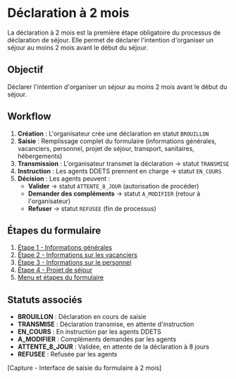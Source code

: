 # Déclaration à 2 mois

La déclaration à 2 mois est la première étape obligatoire du processus de déclaration de séjour. Elle permet de déclarer l'intention d'organiser un séjour au moins 2 mois avant le début du séjour.

## Objectif

Déclarer l'intention d'organiser un séjour au moins 2 mois avant le début du séjour.

## Workflow

1. **Création** : L'organisateur crée une déclaration en statut `BROUILLON`
2. **Saisie** : Remplissage complet du formulaire (informations générales, vacanciers, personnel, projet de séjour, transport, sanitaires, hébergements)
3. **Transmission** : L'organisateur transmet la déclaration → statut `TRANSMISE`
4. **Instruction** : Les agents DDETS prennent en charge → statut `EN_COURS`
5. **Décision** : Les agents peuvent :
   - **Valider** → statut `ATTENTE_8_JOUR` (autorisation de procéder)
   - **Demander des compléments** → statut `A_MODIFIER` (retour à l'organisateur)
   - **Refuser** → statut `REFUSEE` (fin de processus)

## Étapes du formulaire

1. [Étape 1 - Informations générales](etape-1-informations-generales.md)
2. [Étape 2 - Informations sur les vacanciers](etape-2-informations-sur-les-vacanciers.md)
3. [Étape 3 - Informations sur le personnel](etape-3-informations-sur-le-personnel.md)
4. [Étape 4 - Projet de séjour](etape-4-projet-de-sejour.md)
5. [Menu et étapes du formulaire](menu-etapes-formulaire.md)

## Statuts associés

- **BROUILLON** : Déclaration en cours de saisie
- **TRANSMISE** : Déclaration transmise, en attente d'instruction
- **EN_COURS** : En instruction par les agents DDETS
- **A_MODIFIER** : Compléments demandés par les agents
- **ATTENTE_8_JOUR** : Validée, en attente de la déclaration à 8 jours
- **REFUSEE** : Refusée par les agents

[Capture - Interface de saisie du formulaire à 2 mois] 